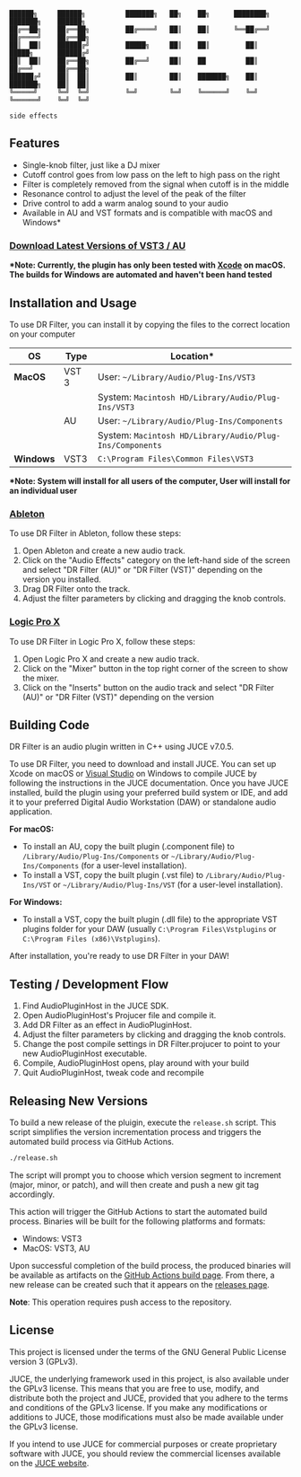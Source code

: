 
    ██████╗     ██████╗          ███████╗   ██╗    ██╗      ████████╗   ███████╗    ██████╗ 
    ██╔══██╗    ██╔══██╗         ██╔════╝   ██║    ██║      ╚══██╔══╝   ██╔════╝    ██╔══██╗
    ██║  ██║    ██████╔╝         █████╗     ██║    ██║         ██║      █████╗      ██████╔╝
    ██║  ██║    ██╔══██╗         ██╔══╝     ██║    ██          ██║      ██╔══╝      ██╔══██╗
    ██████╔╝    ██║  ██║         ██║        ██║    ███████╗    ██║      ███████╗    ██║  ██║
    ╚═════╝     ╚═╝  ╚═╝         ╚═╝        ╚═╝    ╚══════╝    ╚═╝      ╚══════╝    ╚═╝  ╚═╝
                                                                                side effects 



## Features
- Single-knob filter, just like a DJ mixer
- Cutoff control goes from low pass on the left to high pass on the right
- Filter is completely removed from the signal when cutoff is in the middle
- Resonance control to adjust the level of the peak of the filter
- Drive control to add a warm analog sound to your audio
- Available in AU and VST formats and is compatible with macOS and Windows\*

### [Download Latest Versions of VST3 / AU](https://github.com/ashokfernandez/DR-Filter/releases)

**\*Note: Currently, the plugin has only been tested with [Xcode](https://developer.apple.com/xcode/) on macOS. The builds for Windows are automated and haven't been hand tested**

## Installation and Usage
To use DR Filter, you can install it by copying the files to the correct location on your computer

| OS        | Type   | Location*                                         |
|-----------|--------|--------------------------------------------------|
| **MacOS**     | VST 3  | User: `~/Library/Audio/Plug-Ins/VST3`            |
|           |        | System: `Macintosh HD/Library/Audio/Plug-Ins/VST3`|
|           | AU     | User: `~/Library/Audio/Plug-Ins/Components`      |
|           |        | System: `Macintosh HD/Library/Audio/Plug-Ins/Components`|
| **Windows**   | VST3   | `C:\Program Files\Common Files\VST3`                |

**\*Note: System will install for all users of the computer, User will install for an individual user**

### [Ableton](https://www.ableton.com/)
To use DR Filter in Ableton, follow these steps:
1. Open Ableton and create a new audio track.
2. Click on the "Audio Effects" category on the left-hand side of the screen and select "DR Filter (AU)" or "DR Filter (VST)" depending on the version you installed.
3. Drag DR Filter onto the track.
4. Adjust the filter parameters by clicking and dragging the knob controls.

### [Logic Pro X](https://www.apple.com/logic-pro/)
To use DR Filter in Logic Pro X, follow these steps:
1. Open Logic Pro X and create a new audio track.
2. Click on the "Mixer" button in the top right corner of the screen to show the mixer.
3. Click on the "Inserts" button on the audio track and select "DR Filter (AU)" or "DR Filter (VST)" depending on the version

## Building Code
DR Filter is an audio plugin written in C++ using JUCE v7.0.5.

To use DR Filter, you need to download and install JUCE. You can set up Xcode on macOS or [Visual Studio](https://visualstudio.microsoft.com/) on Windows to compile JUCE by following the instructions in the JUCE documentation. Once you have JUCE installed, build the plugin using your preferred build system or IDE, and add it to your preferred Digital Audio Workstation (DAW) or standalone audio application.

**For macOS:**

- To install an AU, copy the built plugin (.component file) to `/Library/Audio/Plug-Ins/Components` or `~/Library/Audio/Plug-Ins/Components` (for a user-level installation).
- To install a VST, copy the built plugin (.vst file) to `/Library/Audio/Plug-Ins/VST` or `~/Library/Audio/Plug-Ins/VST` (for a user-level installation).

**For Windows:**

- To install a VST, copy the built plugin (.dll file) to the appropriate VST plugins folder for your DAW (usually `C:\Program Files\Vstplugins` or `C:\Program Files (x86)\Vstplugins`).

After installation, you're ready to use DR Filter in your DAW!

## Testing / Development Flow
1. Find AudioPluginHost in the JUCE SDK.
2. Open AudioPluginHost's Projucer file and compile it.
3. Add DR Filter as an effect in AudioPluginHost.
4. Adjust the filter parameters by clicking and dragging the knob controls.
5. Change the post compile settings in DR Filter.projucer to point to your new AudioPluginHost executable. 
6. Compile, AudioPluginHost opens, play around with your build
6. Quit AudioPluginHost, tweak code and recompile

## Releasing New Versions

To build a new release of the pluigin, execute the `release.sh` script. This script simplifies the version incrementation process and triggers the automated build process via GitHub Actions.

```bash
./release.sh
```

The script will prompt you to choose which version segment to increment (major, minor, or patch), and will then create and push a new git tag accordingly.

This action will trigger the GitHub Actions to start the automated build process. Binaries will be built for the following platforms and formats:

- Windows: VST3
- MacOS: VST3, AU

Upon successful completion of the build process, the produced binaries will be available as artifacts on the [GitHub Actions build page](https://github.com/ashokfernandez/DR-Filter/actions). From there, a new release can be created such that it appears on the [releases page](https://github.com/ashokfernandez/DR-Filter/releases). 

**Note**: This operation requires push access to the repository.

## License

This project is licensed under the terms of the GNU General Public License version 3 (GPLv3).

JUCE, the underlying framework used in this project, is also available under the GPLv3 license. This means that you are free to use, modify, and distribute both the project and JUCE, provided that you adhere to the terms and conditions of the GPLv3 license. If you make any modifications or additions to JUCE, those modifications must also be made available under the GPLv3 license.

If you intend to use JUCE for commercial purposes or create proprietary software with JUCE, you should review the commercial licenses available on the [JUCE website](https://juce.com/get-juce/).

